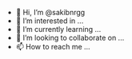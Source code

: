 - 👋 Hi, I’m @sakibnrgg
- 👀 I’m interested in ...
- 🌱 I’m currently learning ...
- 💞️ I’m looking to collaborate on ...
- 📫 How to reach me ...

<!---
sakibnrgg/sakibnrgg is a ✨ special ✨ repository because its `README.md` (this file) appears on your GitHub profile.
You can click the Preview link to take a look at your changes.
--->
